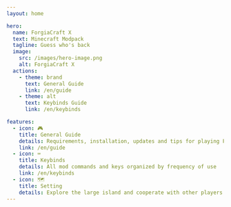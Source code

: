 ```yaml
---
layout: home

hero:
  name: ForgiaCraft X
  text: Minecraft Modpack
  tagline: Guess who's back
  image:
    src: /images/hero-image.png
    alt: ForgiaCraft X
  actions:
    - theme: brand
      text: General Guide
      link: /en/guide
    - theme: alt
      text: Keybinds Guide
      link: /en/keybinds

features:
  - icon: 🎮
    title: General Guide
    details: Requirements, installation, updates and tips for playing ForgiaCraft X
    link: /en/guide
  - icon: ⌨️
    title: Keybinds
    details: All mod commands and keys organized by frequency of use
    link: /en/keybinds
  - icon: 🗺️
    title: Setting
    details: Explore the large island and cooperate with other players
---
```

